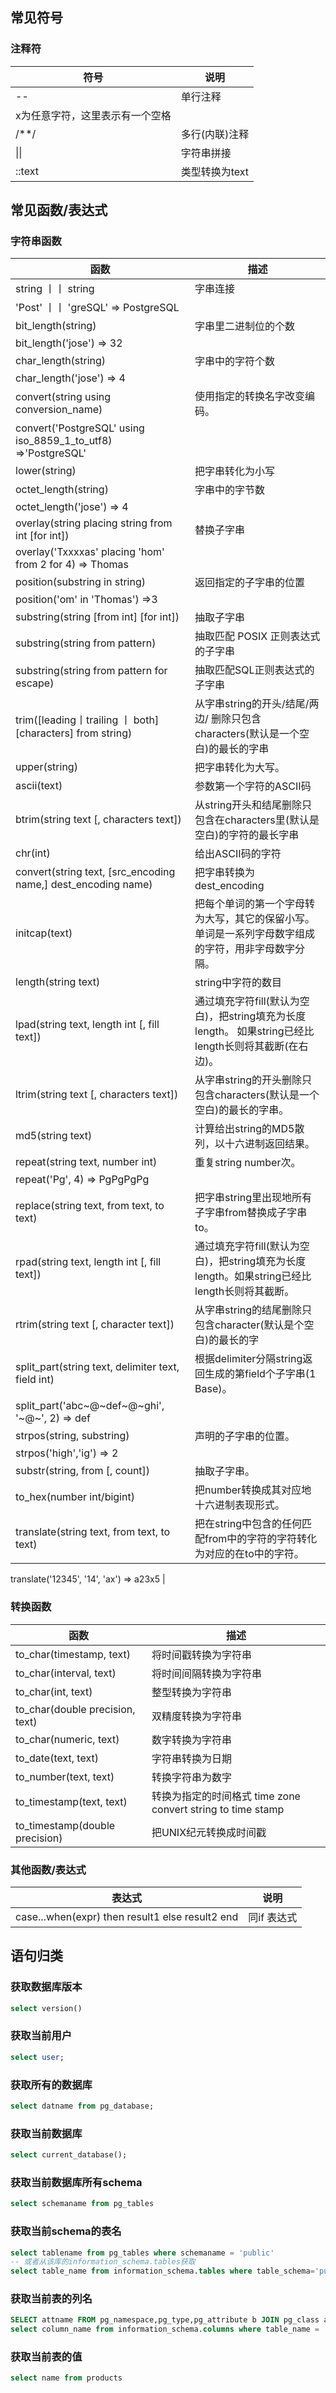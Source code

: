 ## 常见符号
### 注释符
| **符号** | **说明** |
| --- | --- |
| -- | 单行注释
x为任意字符，这里表示有一个空格 |
| /**/ | 多行(内联)注释 |
| &#124;&#124; | 字符串拼接 |
| ::text | 类型转换为text |

## 常见函数/表达式
### 字符串函数
| 函数 | 描述 |
| --- | --- |
| string 丨丨 string | 字串连接
'Post' 丨丨 'greSQL' => PostgreSQL |
| bit_length(string) | 字串里二进制位的个数
bit_length('jose') => 32 |
| char_length(string) | 字串中的字符个数
char_length('jose') => 4 |
| convert(string using conversion_name) | 使用指定的转换名字改变编码。
convert('PostgreSQL' using iso_8859_1_to_utf8) =>'PostgreSQL' |
| lower(string) | 把字串转化为小写 |
| octet_length(string) | 字串中的字节数
octet_length('jose') => 4 |
| overlay(string placing string from int [for int]) | 替换子字串
overlay('Txxxxas' placing 'hom' from 2 for 4) => Thomas |
| position(substring in string) | 返回指定的子字串的位置
position('om' in 'Thomas') =>3 |
| substring(string [from int] [for int]) | 抽取子字串 |
| substring(string from pattern) | 抽取匹配 POSIX 正则表达式的子字串 |
| substring(string from pattern for escape) | 抽取匹配SQL正则表达式的子字串 |
| trim([leading丨trailing 丨 both] [characters] from string) | 从字串string的开头/结尾/两边/ 删除只包含characters(默认是一个空白)的最长的字串 |
| upper(string) | 把字串转化为大写。 |
| ascii(text) | 参数第一个字符的ASCII码 |
| btrim(string text [, characters text]) | 从string开头和结尾删除只包含在characters里(默认是空白)的字符的最长字串 |
| chr(int) | 给出ASCII码的字符 |
| convert(string text, [src_encoding name,] dest_encoding name) | 把字串转换为dest_encoding |
| initcap(text) | 把每个单词的第一个字母转为大写，其它的保留小写。单词是一系列字母数字组成的字符，用非字母数字分隔。 |
| length(string text) | string中字符的数目 |
| lpad(string text, length int [, fill text]) | 通过填充字符fill(默认为空白)，把string填充为长度length。 如果string已经比length长则将其截断(在右边)。 |
| ltrim(string text [, characters text]) | 从字串string的开头删除只包含characters(默认是一个空白)的最长的字串。 |
| md5(string text) | 计算给出string的MD5散列，以十六进制返回结果。 |
| repeat(string text, number int) | 重复string number次。
repeat('Pg', 4) => PgPgPgPg |
| replace(string text, from text, to text) | 把字串string里出现地所有子字串from替换成子字串to。 |
| rpad(string text, length int [, fill text]) | 通过填充字符fill(默认为空白)，把string填充为长度length。如果string已经比length长则将其截断。 |
| rtrim(string text [, character text]) | 从字串string的结尾删除只包含character(默认是个空白)的最长的字 |
| split_part(string text, delimiter text, field int) | 根据delimiter分隔string返回生成的第field个子字串(1 Base)。
split_part('abc~@~def~@~ghi', '~@~', 2) => def |
| strpos(string, substring) | 声明的子字串的位置。
strpos('high','ig') => 2  |
| substr(string, from [, count]) | 抽取子字串。 |
| to_hex(number int/bigint) | 把number转换成其对应地十六进制表现形式。 |
| translate(string text, from text, to text) | 把在string中包含的任何匹配from中的字符的字符转化为对应的在to中的字符。
translate('12345', '14', 'ax') => a23x5
 |

### 转换函数
| **函数** | **描述** |
| --- | --- |
| to_char(timestamp, text) | 将时间戳转换为字符串 |
| to_char(interval, text) | 将时间间隔转换为字符串 |
| to_char(int, text) | 整型转换为字符串 |
| to_char(double precision, text) | 双精度转换为字符串 |
| to_char(numeric, text) | 数字转换为字符串 |
| to_date(text, text) | 字符串转换为日期 |
| to_number(text, text) | 转换字符串为数字 |
| to_timestamp(text, text) | 转换为指定的时间格式 time zone convert string to time stamp |
| to_timestamp(double precision) | 把UNIX纪元转换成时间戳 |

### 其他函数/表达式
| **表达式** | **说明** |
| --- | --- |
| case...when(expr) then result1 else result2 end | 同if 表达式 |

## 语句归类
### 获取数据库版本
```sql
select version()
```
### 获取当前用户
```sql
select user;
```
### 获取所有的数据库
```sql
select datname from pg_database;
```
### 获取当前数据库
```sql
select current_database();
```
### 获取当前数据库所有schema
```sql
select schemaname from pg_tables
```
### 获取当前schema的表名
```sql
select tablename from pg_tables where schemaname = 'public'
-- 或者从该库的information_schema.tables获取
select table_name from information_schema.tables where table_schema='public'
```
### 获取当前表的列名
```sql
SELECT attname FROM pg_namespace,pg_type,pg_attribute b JOIN pg_class a ON a.oid=b.attrelid WHERE a.relnamespace=pg_namespace.oid AND pg_type.oid=b.atttypid AND attnum>0 AND a.relname='products' AND nspname='public';
select column_name from information_schema.columns where table_name = 'products';
```
### 获取当前表的值
```sql
select name from products
```

